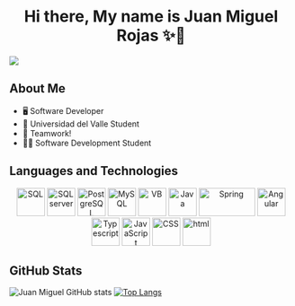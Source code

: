 <div align="center">
<h1 align= "center">Hi there, My name is Juan Miguel Rojas  ✨👋</h1>
</div>
<img src="https://i.imgur.com/pgTq01N.png">

## About Me
- 🖥️ Software Developer
- 📖 Universidad del Valle Student
- 🤝 Teamwork!
- ​👨‍🏫​ Software Development Student

## Languages and Technologies
<p align="center">
  <img src="https://www.tec-innova.mx/wp-content/uploads/2021/12/Imagen1.png" alt="SQL" width="50" height="50" />
  <img src="https://cdn-icons-png.freepik.com/512/5968/5968409.png" alt="SQLserver" width="50" height="50" />
  <img src="https://cdn.worldvectorlogo.com/logos/postgresql.svg" alt="PostgreSQL" width="50" height="50" />
  <img src="https://www.freepnglogos.com/uploads/logo-mysql-png/logo-mysql-mysql-logo-png-images-are-download-crazypng-21.png" alt="MySQL" width="50" height="50" />
  <img src="https://upload.wikimedia.org/wikipedia/commons/thumb/4/40/VB.NET_Logo.svg/1200px-VB.NET_Logo.svg.png" alt="VB" width="50" height="50" />
  <img src="https://cdn-icons-png.flaticon.com/512/226/226777.png" alt="Java" width="50" height="50" />
  <img src="https://niixer.com/wp-content/uploads/2020/11/spring-boot.png" alt="Spring" width="100" height="50" /> 
  <img src="https://static-00.iconduck.com/assets.00/angular-icon-1931x2048-bef1f3lm.png" alt="Angular" width="50" height="50" />
  <img src="https://static-00.iconduck.com/assets.00/typescript-plain-icon-256x256-ypojgpyj.png" alt="Typescript" width="50" height="50" />
  <img src="https://cdn.alvarofontela.com/wp-content/uploads/optimizarjscss4.png" alt="JavaScript" width="50" height="50" />
  <img src="https://upload.wikimedia.org/wikipedia/commons/thumb/6/62/CSS3_logo.svg/2048px-CSS3_logo.svg.png" alt="CSS" width="50" height="50" />
  <img src="https://cdn-icons-png.flaticon.com/512/732/732212.png" alt="html" width="50" height="50" />
</p>


## GitHub Stats
![Juan Miguel GitHub stats](https://github-readme-stats.vercel.app/api?username=juanmiguelrojas96&show_icons=true&theme=tokyonight)
[![Top Langs](https://github-readme-stats.vercel.app/api/top-langs/?username=juanmiguelrojas96&theme=tokyonight)](https://github.com/juanmiguelrojas96/github-readme-stats)
<!--
**JuanMiguelRojas96/JuanMiguelRojas96** is a ✨ _special_ ✨ repository because its `README.md` (this file) appears on your GitHub profile.

Here are some ideas to get you started:

- 🔭 I’m currently working on ...
- 🌱 I’m currently learning ...
- 👯 I’m looking to collaborate on ...
- 🤔 I’m looking for help with ...
- 💬 Ask me about ...
- 📫 How to reach me: ...
- 😄 Pronouns: ...
- ⚡ Fun fact: ...
-->
